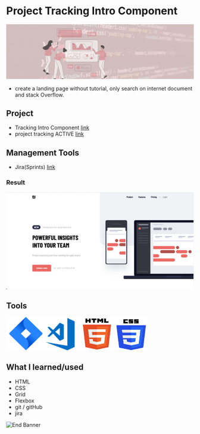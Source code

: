# Project Tracking Intro Component

![Begin Banner](Documentation/top-1200x350.gif)

* create a landing page without tutorial, only search on internet document and stack Overflow.

## Project
* Tracking Intro Component [link](https://github.com/pittyh6/project_tracking_intro_component)
* project tracking ACTIVE [link](https://pittyh6.github.io/project_tracking_intro_component/index.html)

## Management Tools
* Jira(Sprints) [link](https://github.com/pittyh6/project_tracking_intro_component/tree/main/Sprint1-1mth-html%26css)
### Result
![Middle Banner](Documentation/project_done.png)

## Tools
<img src= Documentation/jira.png  height="90" width="100" ><img src= Documentation/vscode.png  height="90" width="100"><img src= Documentation/html.png  height="90" width="90"><img src= Documentation/css.png  height="90" width="90">

## What I learned/used
* HTML
* CSS
* Grid
* Flexbox
* git / gitHub
* jira


![End Banner](Documentation/botton-1200x350.gif)